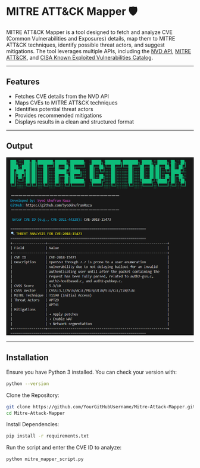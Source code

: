 # MITRE ATT&CK Mapper 🛡️

MITRE ATT&CK Mapper is a tool designed to fetch and analyze CVE (Common Vulnerabilities and Exposures) details, map them to MITRE ATT&CK techniques, identify possible threat actors, and suggest mitigations.
The tool leverages multiple APIs, including the [NVD API](https://nvd.nist.gov/), [MITRE ATT&CK](https://attack.mitre.org/), and [CISA Known Exploited Vulnerabilities Catalog](https://www.cisa.gov/known-exploited-vulnerabilities-catalog).

---

## Features
- Fetches CVE details from the NVD API
- Maps CVEs to MITRE ATT&CK techniques
- Identifies potential threat actors
- Provides recommended mitigations
- Displays results in a clean and structured format

---

## Output
![MITRE ATT&CK Mapper](output.png)

---

## Installation

Ensure you have Python 3 installed. You can check your version with:
```sh
python --version
```

Clone the Repository:
```sh
git clone https://github.com/YourGitHubUsername/Mitre-Attack-Mapper.git
cd Mitre-Attack-Mapper
```

Install Dependencies:
```sh
pip install -r requirements.txt
```

Run the script and enter the CVE ID to analyze:
```sh
python mitre_mapper_script.py
```
